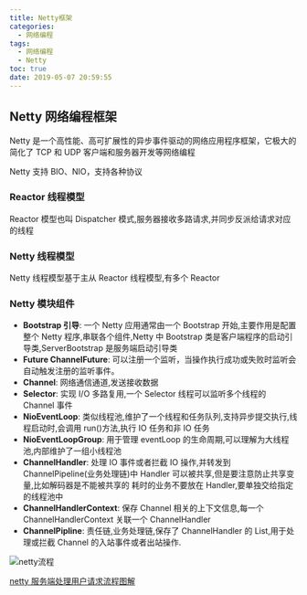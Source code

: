 ```yaml
---
title: Netty框架
categories:
  - 网络编程
tags:
  - 网络编程
  - Netty
toc: true
date: 2019-05-07 20:59:55
---
```


## Netty 网络编程框架

Netty 是一个高性能、高可扩展性的异步事件驱动的网络应用程序框架，它极大的简化了 TCP 和 UDP 客户端和服务器开发等网络编程

Netty 支持 BIO、NIO，支持各种协议

### Reactor 线程模型

Reactor 模型也叫 Dispatcher 模式,服务器接收多路请求,并同步反派给请求对应的线程

### Netty 线程模型

Netty 线程模型基于主从 Reactor 线程模型,有多个 Reactor

### Netty 模块组件

- **Bootstrap 引导**: 一个 Netty 应用通常由一个 Bootstrap 开始,主要作用是配置整个 Netty 程序,串联各个组件,Netty 中 Bootstrap 类是客户端程序的启动引导类,ServerBootstrap 是服务端启动引导类
- **Future ChannelFuture**: 可以注册一个监听，当操作执行成功或失败时监听会自动触发注册的监听事件。
- **Channel**: 网络通信通道,发送接收数据
- **Selector**: 实现 I/O 多路复用,一个 Selector 线程可以监听多个线程的 Channel 事件
- **NioEventLoop**: 类似线程池,维护了一个线程和任务队列,支持异步提交执行,线程启动时,会调用 run()方法,执行 IO 任务和非 IO 任务
- **NioEventLoopGroup**: 用于管理 eventLoop 的生命周期,可以理解为大线程池,内部维护了一组小线程池
- **ChannelHandler**: 处理 IO 事件或者拦截 IO 操作,并转发到 ChannelPipeline(业务处理链)中
  Handler 可以被共享,但是要注意防止共享变量,比如解码器是不能被共享的
  耗时的业务不要放在 Handler,要单独交给指定的线程池中
- **ChannelHandlerContext**: 保存 Channel 相关的上下文信息,每一个 ChannelHandlerContext 关联一个 ChannelHandler
- **ChannelPipline**: 责任链,业务处理链,保存了 ChannelHandler 的 List,用于处理或拦截 Channel 的入站事件或者出站操作.

![netty流程](netty流程.jpg)

[netty 服务端处理用户请求流程图解](https://luan.ma/post/netty-flow/)
